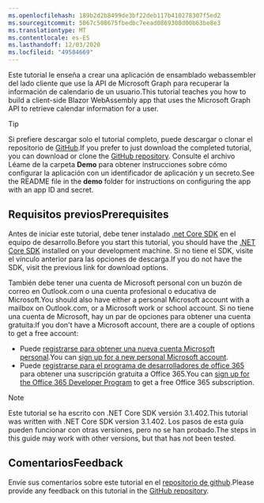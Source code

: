 ```yaml
---
ms.openlocfilehash: 189b2d2b8499de3bf22deb117b410278307f5ed2
ms.sourcegitcommit: 5067c508675fbedbc7eead0869308d00b63be8e3
ms.translationtype: MT
ms.contentlocale: es-ES
ms.lasthandoff: 12/03/2020
ms.locfileid: "49584669"
---
```

<!-- markdownlint-disable MD002 MD041 -->

<span data-ttu-id="afba7-101">Este tutorial le enseña a crear una aplicación de ensamblado webassembler del lado cliente que use la API de Microsoft Graph para recuperar la información de calendario de un usuario.</span><span class="sxs-lookup"><span data-stu-id="afba7-101">This tutorial teaches you how to build a client-side Blazor WebAssembly app that uses the Microsoft Graph API to retrieve calendar information for a user.</span></span>

> [!TIP]
> <span data-ttu-id="afba7-102">Si prefiere descargar solo el tutorial completo, puede descargar o clonar el repositorio de [GitHub](https://github.com/microsoftgraph/msgraph-training-blazor-clientside).</span><span class="sxs-lookup"><span data-stu-id="afba7-102">If you prefer to just download the completed tutorial, you can download or clone the [GitHub repository](https://github.com/microsoftgraph/msgraph-training-blazor-clientside).</span></span> <span data-ttu-id="afba7-103">Consulte el archivo Léame de la carpeta **Demo** para obtener instrucciones sobre cómo configurar la aplicación con un identificador de aplicación y un secreto.</span><span class="sxs-lookup"><span data-stu-id="afba7-103">See the README file in the **demo** folder for instructions on configuring the app with an app ID and secret.</span></span>

## <a name="prerequisites"></a><span data-ttu-id="afba7-104">Requisitos previos</span><span class="sxs-lookup"><span data-stu-id="afba7-104">Prerequisites</span></span>

<span data-ttu-id="afba7-105">Antes de iniciar este tutorial, debe tener instalado [.net Core SDK](https://dotnet.microsoft.com/download) en el equipo de desarrollo.</span><span class="sxs-lookup"><span data-stu-id="afba7-105">Before you start this tutorial, you should have the [.NET Core SDK](https://dotnet.microsoft.com/download) installed on your development machine.</span></span> <span data-ttu-id="afba7-106">Si no tiene el SDK, visite el vínculo anterior para las opciones de descarga.</span><span class="sxs-lookup"><span data-stu-id="afba7-106">If you do not have the SDK, visit the previous link for download options.</span></span>

<span data-ttu-id="afba7-107">También debe tener una cuenta de Microsoft personal con un buzón de correo en Outlook.com o una cuenta profesional o educativa de Microsoft.</span><span class="sxs-lookup"><span data-stu-id="afba7-107">You should also have either a personal Microsoft account with a mailbox on Outlook.com, or a Microsoft work or school account.</span></span> <span data-ttu-id="afba7-108">Si no tiene una cuenta de Microsoft, hay un par de opciones para obtener una cuenta gratuita:</span><span class="sxs-lookup"><span data-stu-id="afba7-108">If you don't have a Microsoft account, there are a couple of options to get a free account:</span></span>

- <span data-ttu-id="afba7-109">Puede [registrarse para obtener una nueva cuenta Microsoft personal](https://signup.live.com/signup?wa=wsignin1.0&rpsnv=12&ct=1454618383&rver=6.4.6456.0&wp=MBI_SSL_SHARED&wreply=https://mail.live.com/default.aspx&id=64855&cbcxt=mai&bk=1454618383&uiflavor=web&uaid=b213a65b4fdc484382b6622b3ecaa547&mkt=E-US&lc=1033&lic=1).</span><span class="sxs-lookup"><span data-stu-id="afba7-109">You can [sign up for a new personal Microsoft account](https://signup.live.com/signup?wa=wsignin1.0&rpsnv=12&ct=1454618383&rver=6.4.6456.0&wp=MBI_SSL_SHARED&wreply=https://mail.live.com/default.aspx&id=64855&cbcxt=mai&bk=1454618383&uiflavor=web&uaid=b213a65b4fdc484382b6622b3ecaa547&mkt=E-US&lc=1033&lic=1).</span></span>
- <span data-ttu-id="afba7-110">Puede [registrarse para el programa de desarrolladores de office 365](https://developer.microsoft.com/office/dev-program) para obtener una suscripción gratuita a Office 365.</span><span class="sxs-lookup"><span data-stu-id="afba7-110">You can [sign up for the Office 365 Developer Program](https://developer.microsoft.com/office/dev-program) to get a free Office 365 subscription.</span></span>

> [!NOTE]
> <span data-ttu-id="afba7-111">Este tutorial se ha escrito con .NET Core SDK versión 3.1.402.</span><span class="sxs-lookup"><span data-stu-id="afba7-111">This tutorial was written with .NET Core SDK version 3.1.402.</span></span> <span data-ttu-id="afba7-112">Los pasos de esta guía pueden funcionar con otras versiones, pero no se han probado.</span><span class="sxs-lookup"><span data-stu-id="afba7-112">The steps in this guide may work with other versions, but that has not been tested.</span></span>

## <a name="feedback"></a><span data-ttu-id="afba7-113">Comentarios</span><span class="sxs-lookup"><span data-stu-id="afba7-113">Feedback</span></span>

<span data-ttu-id="afba7-114">Envíe sus comentarios sobre este tutorial en el [repositorio de github](https://github.com/microsoftgraph/msgraph-training-blazor-clientside).</span><span class="sxs-lookup"><span data-stu-id="afba7-114">Please provide any feedback on this tutorial in the [GitHub repository](https://github.com/microsoftgraph/msgraph-training-blazor-clientside).</span></span>
